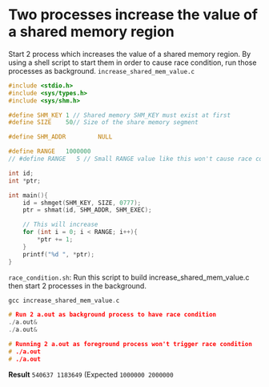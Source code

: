 # Two processes increase the value of a shared memory region

Start 2 process which increases the value of a shared memory region. By using a shell script to start them in order to cause race condition, run those processes as background.
``increase_shared_mem_value.c``
```c
#include <stdio.h>
#include <sys/types.h>
#include <sys/shm.h>

#define SHM_KEY 1 // Shared memory SHM_KEY must exist at first
#define SIZE    50// Size of the share memory segment

#define SHM_ADDR         NULL

#define RANGE   1000000
// #define RANGE   5 // Small RANGE value like this won't cause race condition

int id;
int *ptr;

int main(){
    id = shmget(SHM_KEY, SIZE, 0777);
    ptr = shmat(id, SHM_ADDR, SHM_EXEC);

    // This will increase 
    for (int i = 0; i < RANGE; i++){
        *ptr += 1;
    }
    printf("%d ", *ptr);
}
```
``race_condition.sh``: Run this script to build increase_shared_mem_value.c then start 2 processes in the background.
```c
gcc increase_shared_mem_value.c

# Run 2 a.out as background process to have race condition
./a.out&
./a.out&

# Running 2 a.out as foreground process won't trigger race condition
# ./a.out
# ./a.out
```
**Result** ``540637 1183649`` (Expected ``1000000 2000000`` 
